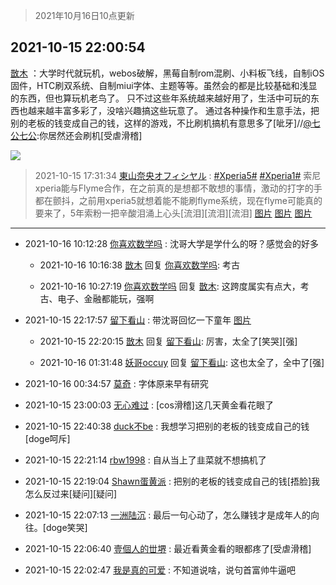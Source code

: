 > 2021年10月16日10点更新
<link rel="stylesheet" href="https://cdn.jsdelivr.net/gh/taotie6/sampleJSON@main/css/photo_show.css">
<meta name="referrer" content="no-referrer" />


 ## 2021-10-15 22:00:54 

 [㪚木](https://www.coolapk.com/feed/30714685?shareKey=MGZlZWZlYTlmNzVmNjE2OTg5OTg~) ：大学时代就玩机，webos破解，黑莓自制rom混刷、小料板飞线，自制iOS固件，HTC刷双系统、自制miui字体、主题等等。虽然会的都是比较基础和浅显的东西，但也算玩机老鸟了。
只不过这些年系统越来越好用了，生活中可玩的东西也越来越丰富多彩了，没啥兴趣搞这些玩意了。<!--break-->
通过各种操作和生意手法，把别的老板的钱变成自己的钱，这样的游戏，不比刷机搞机有意思多了[呲牙]//<a class="feed-link-uname" href="/u/七公七公">@七公七公</a>:你居然还会刷机[受虐滑稽] 

<div class="album">
<img class="img-item" src="http://image.coolapk.com/feed/2021/0820/21/1081091_0f1835be_7044_8767@1140x746.jpeg" />
</div>

> 2021-10-15 17:31:34 
> [東山奈央オフィシヤル](https://www.coolapk.com/feed/30709103?shareKey=ZGVlOWYzYzg4NmU5NjE2OTg5OTg~) : <a class="feed-link-tag" href="/t/Xperia5?type=0">#Xperia5#</a> <a class="feed-link-tag" href="/t/Xperia1?type=0">#Xperia1#</a> 索尼xperia能与Flyme合作，在之前真的是想都不敢想的事情，激动的打字的手都在颤抖，之前用xperia5就想着能不能刷flyme系统，现在flyme可能真的要来了，5年索粉一把辛酸泪涌上心头[流泪][流泪][流泪] 
[图片](http://image.coolapk.com/feed/2021/1015/17/11964116_ecd459a5_0284_089@960x1920.jpeg)
[图片](http://image.coolapk.com/feed/2021/1015/17/11964116_6f1867cc_0284_0892@960x1920.jpeg)
[图片](http://image.coolapk.com/feed/2021/1015/17/11964116_66fdfc0d_0284_0894@314x194.jpeg)

 ------- 

- 2021-10-16 10:12:28 [你喜欢数学吗](uid=3533876) : 沈哥大学是学什么的呀？感觉会的好多 

    - 2021-10-16 10:16:38 [㪚木](uid=1081091) 回复 [你喜欢数学吗](uid=3533876): 考古 

    - 2021-10-16 10:27:19 [你喜欢数学吗](uid=3533876) 回复 [㪚木](uid=1081091): 这跨度属实有点大，考古、电子、金融都能玩，强啊 

- 2021-10-15 22:17:57 [留下看山](uid=1654131) : 带沈哥回忆一下童年 [图片](http://image.coolapk.com/feed/2021/1015/22/1654131_7476_9938@414x9228.jpg)

    - 2021-10-15 22:20:15 [㪚木](uid=1081091) 回复 [留下看山](uid=1654131): 厉害，太全了[笑哭][强] 

    - 2021-10-16 01:31:48 [妖哥occuy](uid=1388591) 回复 [留下看山](uid=1654131): 这也太全了，全中了[强] 

- 2021-10-16 00:34:57 [莫奇](uid=131936) : 字体原来早有研究 

- 2021-10-15 23:00:03 [无心难过](uid=3681127) : [cos滑稽]这几天黄金看花眼了 

- 2021-10-15 22:40:38 [duck不be](uid=743986) : 我想学习把别的老板的钱变成自己的钱[doge呵斥] 

- 2021-10-15 22:21:14 [rbw1998](uid=602980) : 自从当上了韭菜就不想搞机了 

- 2021-10-15 22:19:04 [Shawn蛋黄派](uid=2642278) : 把别的老板的钱变成自己的钱[捂脸]我怎么反过来[疑问][疑问] 

- 2021-10-15 22:07:13 [一洲陆沉](uid=889471) : 最后一句心动了，怎么赚钱才是成年人的向往。[doge笑哭] 

- 2021-10-15 22:06:40 [壹個人的丗堺](uid=1461483) : 最近看黄金看的眼都疼了[受虐滑稽] 

- 2021-10-15 22:02:47 [我是真的可爱](uid=731138) : 不知道说啥，说句首富帅牛逼吧 

